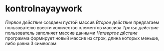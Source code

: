 # kontrolnayaywork
*Первое действие*
создаем пустой массив
*Второе действие*
предлагаем пользователю ввести количество элементов массива
*Третье действие*
пользователь заполняет массив данными
*Четвертое дйствие*
программа формирует новый массив из строк, длина которых меньше, либо равна 3 символам
